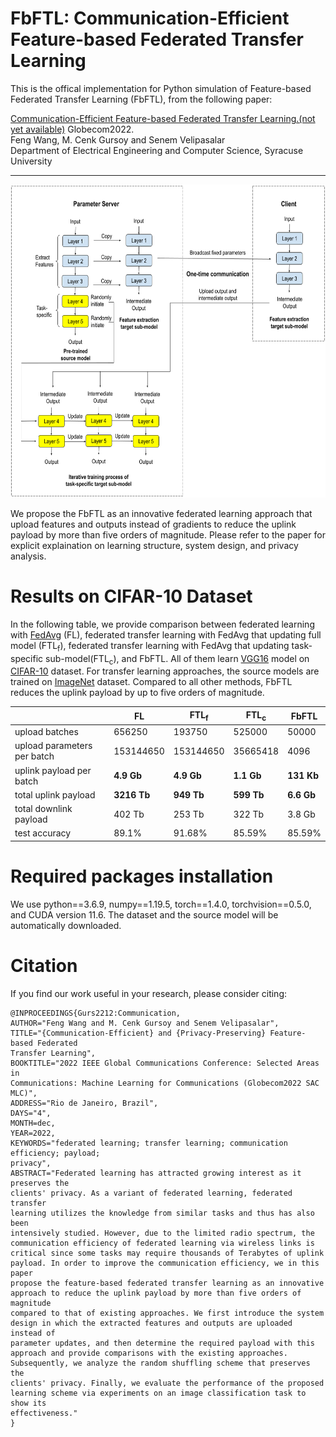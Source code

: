 # FbFTL: Communication-Efficient Feature-based Federated Transfer Learning

This is the offical implementation for Python simulation of Feature-based Federated Transfer Learning (FbFTL), from the following paper: 

  [Communication-Efficient Feature-based Federated Transfer Learning.(not yet available)](https://www.google.com) Globecom2022.  
  Feng Wang, M. Cenk Gursoy and Senem Velipasalar  
Department of Electrical Engineering and Computer Science, Syracuse University

---

<img src="https://github.com/wfwf10/Feature-based-Federated-Transfer-Learning/blob/main/diagrams/FbFTL_diagram.png" width="644" height="501">

We propose the FbFTL as an innovative federated learning approach that upload features and outputs instead of gradients to reduce the uplink payload by more than five orders of magnitude. Please refer to the paper for explicit explaination on learning structure, system design, and privacy analysis.


# Results on CIFAR-10 Dataset
In the following table, we provide comparison between federated learning with [FedAvg](http://proceedings.mlr.press/v54/mcmahan17a.html) (FL), federated transfer learning with FedAvg that updating full model (FTL<sub>f</sub>), federated transfer learning with FedAvg that updating task-specific sub-model(FTL<sub>c</sub>), and FbFTL. All of them learn [VGG16](https://arxiv.org/abs/1409.1556) model on [CIFAR-10](http://citeseerx.ist.psu.edu/viewdoc/download?doi=10.1.1.222.9220&rep=rep1&type=pdf) dataset. For transfer learning approaches, the source models are trained on [ImageNet](https://ieeexplore.ieee.org/abstract/document/5206848?casa_token=QncCRBM1tzAAAAAA:QuoJhjJAHRplmLJ4jcFw5JWdfASjmbIVlvpCrHgTPIFu63gpSUlBeACB78S0AH34qqQnsBOdoQ) dataset. Compared to all other methods, FbFTL reduces the uplink payload by up to five orders of magnitude. 

| | FL | FTL<sub>f</sub> | FTL<sub>c</sub> | FbFTL  |
| ---- | ----- | ---- | ---- | ---- |
| upload batches | 656250 | 193750 | 525000 | 50000 |
| upload parameters per batch | 153144650 | 153144650 | 35665418 | 4096 |
| uplink payload per batch | **4.9 Gb** | **4.9 Gb** | **1.1 Gb** | **131 Kb**  |
| total uplink payload | **3216 Tb** | **949 Tb** | **599 Tb** | **6.6 Gb** |
| total downlink payload | 402 Tb | 253 Tb | 322 Tb | 3.8 Gb |
| test accuracy | 89.1\% | 91.68\% | 85.59\% | 85.59\% |

# Required packages installation
We use python==3.6.9, numpy==1.19.5, torch==1.4.0, torchvision==0.5.0, and CUDA version 11.6. The dataset and the source model will be automatically downloaded.

# Citation
If you find our work useful in your research, please consider citing:
```
@INPROCEEDINGS{Gurs2212:Communication,
AUTHOR="Feng Wang and M. Cenk Gursoy and Senem Velipasalar",
TITLE="{Communication-Efficient} and {Privacy-Preserving} Feature-based Federated
Transfer Learning",
BOOKTITLE="2022 IEEE Global Communications Conference: Selected Areas in
Communications: Machine Learning for Communications (Globecom2022 SAC MLC)",
ADDRESS="Rio de Janeiro, Brazil",
DAYS="4",
MONTH=dec,
YEAR=2022,
KEYWORDS="federated learning; transfer learning; communication efficiency; payload;
privacy",
ABSTRACT="Federated learning has attracted growing interest as it preserves the
clients' privacy. As a variant of federated learning, federated transfer
learning utilizes the knowledge from similar tasks and thus has also been
intensively studied. However, due to the limited radio spectrum, the
communication efficiency of federated learning via wireless links is
critical since some tasks may require thousands of Terabytes of uplink
payload. In order to improve the communication efficiency, we in this paper
propose the feature-based federated transfer learning as an innovative
approach to reduce the uplink payload by more than five orders of magnitude
compared to that of existing approaches. We first introduce the system
design in which the extracted features and outputs are uploaded instead of
parameter updates, and then determine the required payload with this
approach and provide comparisons with the existing approaches.
Subsequently, we analyze the random shuffling scheme that preserves the
clients' privacy. Finally, we evaluate the performance of the proposed
learning scheme via experiments on an image classification task to show its
effectiveness."
}
```
